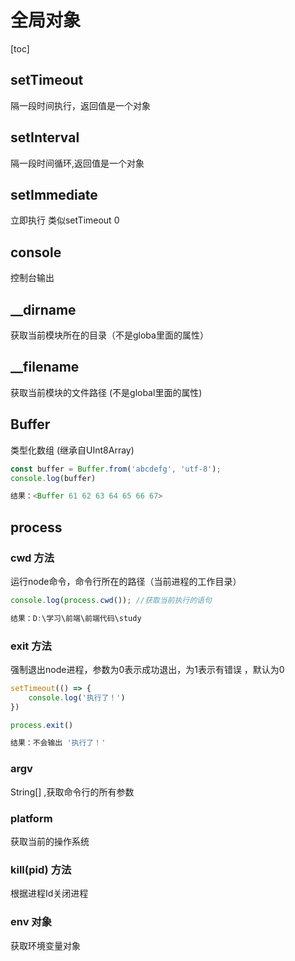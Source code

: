 # 全局对象

[toc]

## setTimeout

隔一段时间执行，返回值是一个对象

## setInterval

隔一段时间循环,返回值是一个对象

## setImmediate

立即执行 类似setTimeout 0

## console

控制台输出

## __dirname

获取当前模块所在的目录（不是globa里面的属性）

## __filename

获取当前模块的文件路径 (不是global里面的属性)

## Buffer

类型化数组 (继承自UInt8Array)
```js
const buffer = Buffer.from('abcdefg', 'utf-8');
console.log(buffer)

结果：<Buffer 61 62 63 64 65 66 67>
```

## process

### cwd 方法

运行node命令，命令行所在的路径（当前进程的工作目录）

```js
console.log(process.cwd()); //获取当前执行的语句

结果：D:\学习\前端\前端代码\study
```

### exit 方法

强制退出node进程，参数为0表示成功退出，为1表示有错误 ，默认为0

```js
setTimeout(() => {
    console.log('执行了！')
})

process.exit()

结果：不会输出 '执行了！'
```

### argv

String[] ,获取命令行的所有参数


### platform

获取当前的操作系统

### kill(pid) 方法

根据进程Id关闭进程

### env 对象

获取环境变量对象